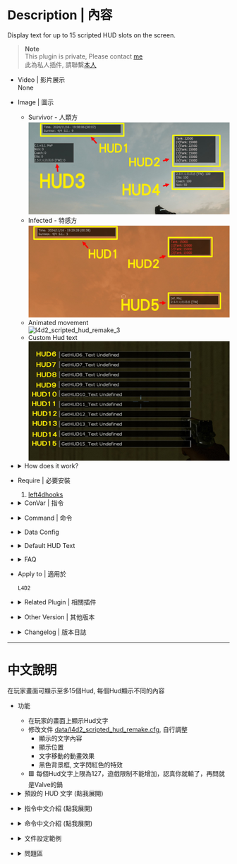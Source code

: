# Description | 內容
Display text for up to 15 scripted HUD slots on the screen.

> __Note__ <br/>
This plugin is private, Please contact [me](https://github.com/fbef0102/Game-Private_Plugin#私人插件列表-private-plugins-list)<br/>
此為私人插件, 請聯繫[本人](https://github.com/fbef0102/Game-Private_Plugin#私人插件列表-private-plugins-list)

* Video | 影片展示
<br/>None

* Image | 圖示
	* Survivor - 人類方
	<br/>![l4d2_scripted_hud_remake_1](image/l4d2_scripted_hud_remake_1.jpg)
	* Infected - 特感方
	<br/>![l4d2_scripted_hud_remake_2](image/l4d2_scripted_hud_remake_2.jpg)
	* Animated movement
	<br/>![l4d2_scripted_hud_remake_3](image/l4d2_scripted_hud_remake_3.gif)
	* Custom Hud text
	<br/>![l4d2_scripted_hud_remake_4](image/l4d2_scripted_hud_remake_4.jpg)

* <details><summary>How does it work?</summary>

	* Display HUD Text on player's screen
	* Adjust each hud in file [data/l4d2_scripted_hud_remake.cfg](data/l4d2_scripted_hud_remake.cfg),
		* Custom text
		* Position
		* Animated movement 
		* Background, blink from white to red
	* 🟥 The limit of each HUD text is up to 127 characters. (Go ask Valve)
</details>

* Require | 必要安裝
	1. [left4dhooks](https://forums.alliedmods.net/showthread.php?t=321696)

* <details><summary>ConVar | 指令</summary>

	* cfg/sourcemod/l4d2_scripted_hud_remake.cfg
		```php
		// Enable/Disable the plugin.
		// 0 = Disable, 1 = Enable.
		l4d2_scripted_hud_remake_enable "1"
		```
</details>

* <details><summary>Command | 命令</summary>

	* **Reload the data file and refreash hud (Access: ADMFLAG_ROOT)**
		```php
		sm_l4d2_scripted_hud_remake_reload_data
		```
</details>

* <details><summary>Data Config</summary>
  
	* [data/l4d2_scripted_hud_remake.cfg](data/l4d2_scripted_hud_remake.cfg)
		> Manual in this file, click for more details...
</details>

* <details><summary>Default HUD Text</summary>

	* HUD 1:
		1. System Time + Map Played Time + Survivor Count + Infected Count
		2. System Time + Survivor Count + Infected Count
        3. System Time + Survivor Count
        4. System Time
	* HUD 2:
		1. Tank Health
		2. Server HostName + Server Slots
	* HUD 3: 
		1. S.I. kills rank
		2. C.I.+S.I.+Tank+Witch kills rank
	* HUD 4:
		1. Survivor Mic Speaking
		2. Survivor health
	* HUD 5: 
		1. Infected Mic Speaking
</details>

* <details><summary>FAQ</summary>

	* How to switch HUD Text?
		* Modify ```Display``` key-value in data file

	* How to switch HUD position?
		* Modify ```x_pos``` key-value in data file
		* Modify ```y_pos``` key-value in data file
		<br/>![l4d2_scripted_hud_remake_0](image/l4d2_scripted_hud_remake_0.jpg)

	* How to write message in HUD text as I want?
		1. Modify ```Texts``` key-value in data file

	* Why hud disappear or being cut?	
		* The limit of each HUD text is up to 127 characters.
		* Hud position depends on Gaming Monitor Resolutions
</details>

* Apply to | 適用於
	```
	L4D2
	```

* <details><summary>Related Plugin | 相關插件</summary>

	1. [l4d2_cs_kill_hud](https://github.com/fbef0102/L4D2-Plugins/tree/master/l4d2_cs_kill_hud): HUD with cs kill info list.
		> L4D2擊殺提示改成CS遊戲的擊殺列表
</details>

* <details><summary>Other Version | 其他版本</summary>

	1. [l4d2_scripted_hud_remake_1](OtherVersion_其他版本/l4d2_scripted_hud_remake_1): Display different Default HUD Text, for coop campaign (variant 1)
		> 不同的預設 HUD 文字，搭配戰役用 (變體代號1)
	1. [l4d2_scripted_hud_remake_2](OtherVersion_其他版本/l4d2_scripted_hud_remake_2): Display different Default HUD Text, for versus/zonemod campaign (variant 2)
		> 不同的預設 HUD 文字，搭配對抗與Zonemod用 (變體代號2)
</details>

* <details><summary>Changelog | 版本日誌</summary>

	* v1.2h (2024-11-16)
		* Remake plugin, support 15 huds
		* Update cvar, cmd, data file
		* Change plugin name
		* Remove center text
		* Remove vscript, no need

	* v1.1h (2023-11-21)
		* Optimize code and improve performance

	* v1.1.0 (2023-02-13)
		* Display Survivors, Infected, and Spectator MIC Speaking text separately
		* Add HUD 5 for Infected Mic Speaking
		* Add Center text for Spectator Mic Speaking

	* v1.0.5 (2022-11-27)
		* HUD3_TEXT + C.I.+S.I.+Tank+Witch kills rank
		* HUD4_TEXT + Survivor health
		* Add cvars to switch HUDX_TEXT text

	* v1.0.4 (2022-11-24)
		* Kill Infected Counter Rank (HUD3_Text)
		* Time and Survivor/Infected count (HUD1_Text)

	* v1.0.2
		* [By Marttt](https://forums.alliedmods.net/showthread.php?t=331212)
</details>

- - - -
# 中文說明
在玩家畫面可顯示至多15個Hud, 每個Hud顯示不同的內容

* 功能
	* 在玩家的畫面上顯示Hud文字
	* 修改文件 [data/l4d2_scripted_hud_remake.cfg](data/l4d2_scripted_hud_remake.cfg), 自行調整
		* 顯示的文字內容
		* 顯示位置
		* 文字移動的動畫效果
		* 黑色背景框, 文字閃紅色的特效
	* 🟥 每個Hud文字上限為127，遊戲限制不能增加，認真你就輸了，再問就是Valve的鍋

* <details><summary>預設的 HUD 文字 (點我展開)</summary>

	* HUD 1:
		1. 系統時間 + 地圖已遊玩時間 + 倖存者數量 + 特感數量
		2. 系統時間 + 倖存者數量 + 特感數量
        3. 系統時間 + 倖存者數量
        4. 系統時間
	* HUD 2:
		1. Tank 血量
		2. 房名 + 伺服器人數
	* HUD 3: 
		1. 特感擊殺數 統計排行榜
		2. 普通感染者+特感+Tank+Witch擊殺數 統計排行榜
	* HUD 4:
		1. 倖存者玩家語音列表
		2. 倖存者血量狀態
	* HUD 5: 
		1. 特感玩家語音列表
</details>

* <details><summary>指令中文介紹 (點我展開)</summary>

	* cfg/sourcemod/l4d2_scripted_hud_remake.cfg
		```php
		// 0=關閉插件, 1=啟動插件
		l4d2_scripted_hud_remake_enable "1"
		```
</details>

* <details><summary>命令中文介紹 (點我展開)</summary>

	* **重載data文件並刷新所有Huds (權限: ADMFLAG_ROOT)**
		```php
		sm_l4d2_scripted_hud_remake_reload_data
		```
</details>

* <details><summary>文件設定範例</summary>
  
	* [data/l4d2_scripted_hud_remake.cfg](data/l4d2_scripted_hud_remake.cfg)
		> 內有中文說明，可點擊查看
</details>

* <details><summary>問題區</summary>

	* 如何更換預設的 HUD 文字?
		* 在data文件裡請修改 ```Display``

	* 如何改變 HUD 位置?
		* 在data文件裡修改 ```x_pos```
		* 在data文件裡修改 ```y_pos``` 
		<br/>![l4d2_scripted_hud_remake_0](image/l4d2_scripted_hud_remake_0.jpg)

	* 如何修改在 HUD 加入自己寫的文字?
		* 在data文件裡修改 ```Texts```

	* 為何 HUD 會移位或被切掉?	
		* 每個Hud文字上限為127，遊戲限制不能增加，認真你就輸了
		* 根據玩家自己的遊戲分辨率，看到的Hud位置會有不同，請斟酌修改位置
</details>